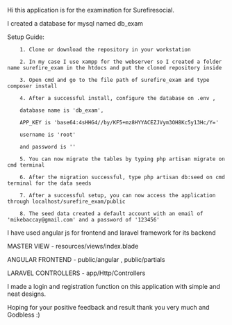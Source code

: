Hi this application is for the examination for Surefiresocial.

I created a database for mysql named db_exam

Setup Guide:
		
		1. Clone or download the repository in your workstation
		
		2. In my case I use xampp for the webserver so I created a folder name surefire_exam in the htdocs and put the cloned repository inside
		
		3. Open cmd and go to the file path of surefire_exam and type composer install
		
		4. After a successful install, configure the database on .env , 
		
		database name is 'db_exam', 
		
		APP_KEY is 'base64:4sHHG4//by/KF5+mz8HYYACEZJVym3OH8Kc5y13Hc/Y='
		
		username is 'root' 
		
		and password is ''
		
		5. You can now migrate the tables by typing php artisan migrate on cmd terminal
		
		6. After the migration successful, type php artisan db:seed on cmd terminal for the data seeds
		
		7. After a successful setup, you can now access the application through localhost/surefire_exam/public
		
		8. The seed data created a default account with an email of 'mikebaccay@gmail.com' and a password of '123456'
		

I have used angular js for frontend and laravel framework for its backend

MASTER VIEW - resources/views/index.blade

ANGULAR FRONTEND - public/angular , public/partials

LARAVEL CONTROLLERS - app/Http/Controllers

I made a login and registration function on this application with simple and neat designs.

Hoping for your positive feedback and result thank you very much and Godbless :)

